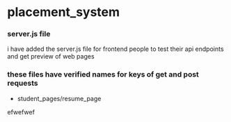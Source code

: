 # placement_system 

### server.js file 
i have added the server.js file for frontend people to test their api endpoints and get preview of web pages  


### these files have verified names for keys of get and post requests 
- student_pages/resume_page 

efwefwef
